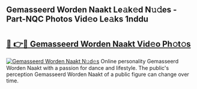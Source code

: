 ## Gemasseerd Worden Naakt Le𝚊k𝚎d N𝚞𝚍es - Part-NQC Photos Vid𝚎o Le𝚊ks 1nddu

# <h2><a href="http://fb1m7nl.evod.top/?m=Gemasseerd+Worden+Naakt">🔗 👉🔴 Gemasseerd Worden Naakt Vid𝚎o Ph𝚘t𝚘s</a></h2>

[![Gemasseerd Worden Naakt N𝚞d𝚎s](https://i.imgur.com/8V9OHl7.gif)](http://fb1m7nl.evod.top/?m=Gemasseerd+Worden+Naakt)
Online personality Gemasseerd Worden Naakt with a passion for dance and lifestyle. The public's perception Gemasseerd Worden Naakt of a public figure can change over time. 
